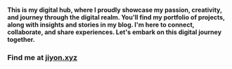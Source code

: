 #### This is my digital hub, where I proudly showcase my passion, creativity, and journey through the digital realm. You'll find my portfolio of projects, along with insights and stories in my blog. I'm here to connect, collaborate, and share experiences. Let's embark on this digital journey together.

### Find me at [jiyon.xyz](https://www.jiyon.xyz)
